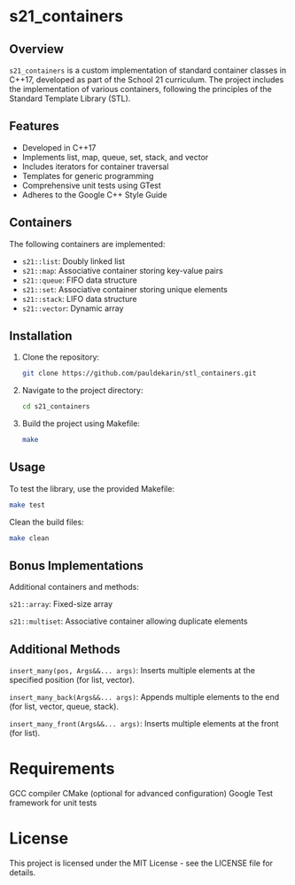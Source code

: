 # s21_containers

## Overview
`s21_containers` is a custom implementation of standard container classes in C++17, developed as part of the School 21 curriculum. The project includes the implementation of various containers, following the principles of the Standard Template Library (STL).

## Features
- Developed in C++17
- Implements list, map, queue, set, stack, and vector
- Includes iterators for container traversal
- Templates for generic programming
- Comprehensive unit tests using GTest
- Adheres to the Google C++ Style Guide

## Containers
The following containers are implemented:

- `s21::list`: Doubly linked list
- `s21::map`: Associative container storing key-value pairs
- `s21::queue`: FIFO data structure
- `s21::set`: Associative container storing unique elements
- `s21::stack`: LIFO data structure
- `s21::vector`: Dynamic array

## Installation
1. Clone the repository:
    ```sh
    git clone https://github.com/pauldekarin/stl_containers.git
    ```
   
2. Navigate to the project directory:
    ```sh
    cd s21_containers
    ```

3. Build the project using Makefile:
    ```sh
    make
    ```

## Usage
To test the library, use the provided Makefile:
  ```sh
  make test
  ```
Clean the build files:

```sh
make clean
```
## Bonus Implementations
Additional containers and methods:

`s21::array`: Fixed-size array

`s21::multiset`: Associative container allowing duplicate elements

## Additional Methods
`insert_many(pos, Args&&... args)`: Inserts multiple elements at the specified position (for list, vector).

`insert_many_back(Args&&... args)`: Appends multiple elements to the end (for list, vector, queue, stack).

`insert_many_front(Args&&... args)`: Inserts multiple elements at the front (for list).

# Requirements
GCC compiler
CMake (optional for advanced configuration)
Google Test framework for unit tests

# License
This project is licensed under the MIT License - see the LICENSE file for details.



